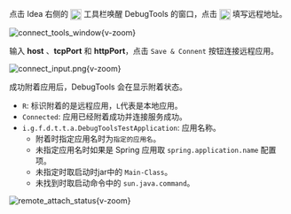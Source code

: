 
点击 Idea 右侧的 <img src="/pluginIcon.svg" style="display: inline-block; width: 20px; height: 20px; vertical-align: middle;" /> 工具栏唤醒 DebugTools 的窗口，点击 <img src="/icon/connect.svg" alt="连接" style="display: inline-block; width: 20px; height: 20px; vertical-align: middle;" /> 填写远程地址。

![connect_tools_window](/images/connect_tools_window.png){v-zoom}

输入 **host** 、**tcpPort** 和 **httpPort**，点击 `Save & Connent` 按钮连接远程应用。

![connect_input.png](/images/connect_input.png){v-zoom}

成功附着应用后，DebugTools 会在显示附着状态。
- `R`: 标识附着的是远程应用，`L`代表是本地应用。
- `Connected`: 应用已经附着成功并连接服务成功。
- `i.g.f.d.t.t.a.DebugToolsTestApplication`: 应用名称。
    - 附着时指定应用名时为`指定的应用名`。
    - 未指定应用名时如果是 Spring 应用取 `spring.application.name` 配置项。
    - 未指定时取启动时jar中的 `Main-Class`。
    - 未找到时取启动命令中的 `sun.java.command`。

![remote_attach_status](/images/remote_attach_status.png){v-zoom}
